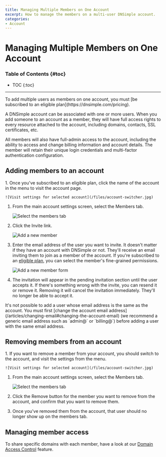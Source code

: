 ```yaml
---
title: Managing Multiple Members on One Account
excerpt: How to manage the members on a multi-user DNSimple account.
categories:
- Account
---
```


# Managing Multiple Members on One Account

### Table of Contents {#toc}

* TOC
{:toc}

---

<info>
To add multiple users as members on one account, you must [be subscribed to an eligible plan](https://dnsimple.com/pricing).
</info>

A DNSimple account can be associated with one or more users. When you add someone to an account as a member, they will have full access rights to every resource attached to the account, including domains, contacts, SSL certificates, etc.

All members will also have full-admin access to the account, including the ability to access and change billing information and account details. The member will retain their unique login credentials and multi-factor authentication configuration.


## Adding members to an account

<div class="section-steps" markdown="1">
1. Once you've subscribed to an eligible plan, click the name of the account in the menu to visit the account page.

    ![Visit settings for selected account](/files/account-switcher.jpg)

1. From the main account settings screen, select the <label>Members</label> tab.

    ![Select the members tab](/files/add-member-account-link.png)

1. Click the <label>Invite</label> link.

    ![Add a new member](/files/add-member-link-members-screen.png)

1. Enter the email address of the user you want to invite. It doesn't matter if they have an account with DNSimple or not. They'll receive an email inviting them to join as a member of the account. If you're subscribed to an [eligible plan](/articles/domain-access-control), you can select the member's fine-grained permissions.

    ![Add a new member form](/files/add-member-screen.png)

1. The invitation will appear in the pending invitation section until the user accepts it. If there's something wrong with the invite, you can resend it or remove it. Removing it will cancel the invitation immediately. They'll no longer be able to accept it.

</div>

<note>
It's not possible to add a user whose email address is the same as the account. You must first [change the account email address](/articles/changing-email#changing-the-account-email) (we recommend a generic email address such as `admin@` or `billing@`) before adding a user with the same email address.
</note>

## Removing members from an account

<div class="section-steps" markdown="1">
1. If you want to remove a member from your account, you should switch to the account, and visit the settings from the menu.

    ![Visit settings for selected account](/files/account-switcher.jpg)

1. From the main account settings screen, select the <label>Members</label> tab.

    ![Select the members tab](/files/add-member-account-link.png)

1. Click the <label>Remove</label> button for the member you want to remove from the account, and confirm that you want to remove them.

1. Once you've removed them from the account, that user should no longer show up on the members tab.

</div>

## Managing member access

To share specific domains with each member, have a look at our [Domain Access Control](/articles/domain-access-control) feature.
